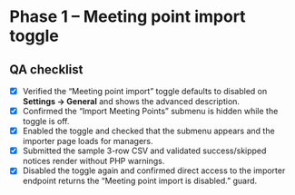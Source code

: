 # Phase 1 – Meeting point import toggle

## QA checklist

- [x] Verified the “Meeting point import” toggle defaults to disabled on **Settings → General** and shows the advanced description.
- [x] Confirmed the “Import Meeting Points” submenu is hidden while the toggle is off.
- [x] Enabled the toggle and checked that the submenu appears and the importer page loads for managers.
- [x] Submitted the sample 3-row CSV and validated success/skipped notices render without PHP warnings.
- [x] Disabled the toggle again and confirmed direct access to the importer endpoint returns the “Meeting point import is disabled.” guard.
